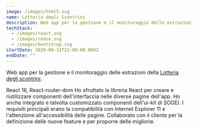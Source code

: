 ```yaml
---
image: /images/html5.svg
name: Lotteria degli Scontrini
description: Web app per la gestione e il monitoraggio delle estrazioni
techStack:
  - /images/react.svg
  - /images/redux.svg
  - /images/bootstrap.svg
startDate: 2020-08-31T22:00:00.000Z
endDate: ""
---
```

Web app per la gestione e il monitoraggio delle estrazioni della [Lotteria degli scontrini](https://www.lotteriadegliscontrini.gov.it/portale/).

React 16, React-router-dom 
Ho sfruttato la libreria React per creare e riutilizzare componenti dell'interfaccia nelle diverse pagine dell'app. 
Ho anche integrato e talvolta customizzato componenti dell'ui-kit di SOGEI.
I requisiti principali erano la compatibilità con Internet Explorer 11 e l'attenzione all'accessibilità delle pagine.
Collaborato con il cliente per la definizione delle nuove feature e per proporre delle migliorie.